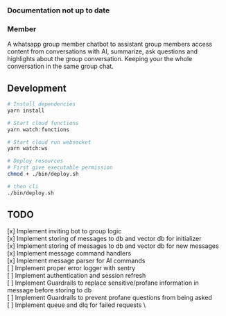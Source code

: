 ### Documentation not up to date

### Member

A whatsapp group member chatbot to assistant group members access content from conversations with AI, summarize, ask questions and highlights about the group conversation. Keeping your the whole conversation in the same group chat.

## Development

```sh
# Install dependencies
yarn install

# Start cloud functions
yarn watch:functions

# Start cloud run websocket
yarn watch:ws

# Deploy resources
# First give executable permission
chmod + ./bin/deploy.sh

# then cli
./bin/deploy.sh

```



## TODO

[x] Implement inviting bot to group logic \
[x] Implement storing of messages to db and vector db for initializer \
[x] Implement storing of messages to db and vector db for new messages \
[x] Implement message command handlers \
[x] Implement message parser for AI commands \
[ ] Implement proper error logger with sentry \
[ ] Implement authentication and session refresh \
[ ] Implement Guardrails to replace sensitive/profane information in message before storing to db \
[ ] Implement Guardrails to prevent profane questions from being asked \
[ ] Implement queue and dlq for failed requests \